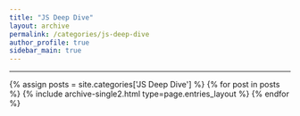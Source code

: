 ```yaml
---
title: "JS Deep Dive"
layout: archive
permalink: /categories/js-deep-dive
author_profile: true
sidebar_main: true
---
```


<!-- 공백이 포함되어 있는 카테고리 이름의 경우 site.categories.['a b c'] 이런식으로! -->

---

{% assign posts = site.categories['JS Deep Dive'] %}
{% for post in posts %} {% include archive-single2.html type=page.entries_layout %} {% endfor %}
